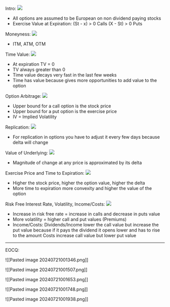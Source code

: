 

Intro:
![](https://i.imgur.com/3behF2Z.png)
- All options are assumed to be European on non dividend paying stocks
- Exercise Value at Expiration: 
  (St - x) > 0 Calls
  (X - St) > 0 Puts


Moneyness:
![](https://i.imgur.com/5jlsVJE.png)
- ITM, ATM, OTM


Time Value:
![](https://i.imgur.com/e4emCgr.png)
- At expiration TV = 0
- TV always greater than 0
- Time value decays very fast in the last few weeks
- Time has value because gives more opportunities to add value to the option


Option Arbitrage:
![](https://i.imgur.com/HbD0VLB.png)
- Upper bound for a call option is the stock price
- Upper bound for a put option is the exercise price
- IV = Implied Volatility 


Replication:
![](https://i.imgur.com/aUFaL4e.png)
- For replication in options you have to adjust it every few days because delta will change 


Value of Underlying:
![](https://i.imgur.com/tFtUejy.png)
- Magnitude of change at any price is approximated by its delta 



Exercise Price and Time to Expiration:
![](https://i.imgur.com/dAex5Qw.png)
- Higher the stock price, higher the option value, higher the delta
- More time to expiration more convexity and higher the value of the option


Risk Free Interest Rate, Volatility, Income/Costs:
![](https://i.imgur.com/KkwFc1T.png)
- Increase in risk free rate = increase in calls and decrease in puts value
- More volatility = higher call and put values (Premiums)
- Income/Costs: Dividends/Income lower the call value but increase the put value because if it pays the dividend it opens lower and has to rise to the amount
  Costs increase call value but lower put value

___
EOCQ:


![[Pasted image 20240721001346.png]]



![[Pasted image 20240721001507.png]]



![[Pasted image 20240721001653.png]]


![[Pasted image 20240721001748.png]]




![[Pasted image 20240721001938.png]]
